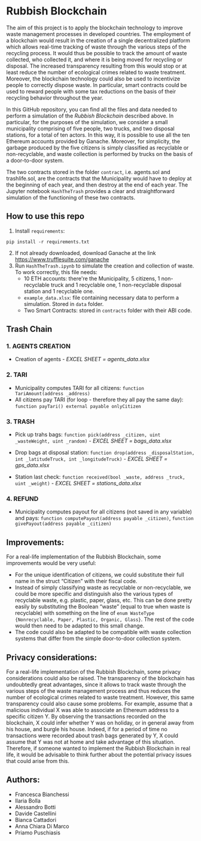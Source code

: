 # Rubbish Blockchain 
The aim of this project is to apply the blockchain technology to improve waste management processes in developed countries. The employment of a blockchain would result in the creation of a single decentralized platform which allows real-time tracking of waste through the various steps of the recycling process. It would thus be possible to track the amount of waste collected, who collected it, and where it is being moved for recycling or disposal. The increased transparency resulting from this would stop or at least reduce the number of ecological crimes related to waste treatment. Moreover, the blockchain technology could also be used to incentivize people to correctly dispose waste. In particular, smart contracts could be used to reward people with some tax reductions on the basis of their recycling behavior throughout the year. 

In this GitHub repository, you can find all the files and data needed to perform a simulation of the *Rubbish Blockchain* described above. In particular, for the purposes of the simulation, we consider a small municipality comprising of five people, two trucks, and two disposal stations, for a total of ten actors. In this way, it is possible to use all the ten Ethereum accounts provided by Ganache. Moreover, for simplicity, the garbage produced by the five citizens is simply classified as recyclable or non-recyclable, and waste collection is performed by trucks on the basis of a door-to-door system.

The two contracts stored in the folder `contract`, i.e. agents.sol and trashlife.sol, are the contracts that the Municipality would have to deploy at the beginning of each year, and then destroy at the end of each year. The Jupyter notebook `HashTheTrash` provides a clear and straightforward simulation of the functioning of these two contracts.
 

## How to use this repo 
1. Install `requirements`:
```shell script
pip install -r requirements.txt
```
2. If not already downloaded, download Ganache at the link https://www.trufflesuite.com/ganache
3. Run `HashTheTrash.ipynb` to simulate the creation and collection of waste. To work correctly, this file needs:
   * 10 ETH accounts: there're the Municipality, 5 citizens, 1 non-recyclable truck and 1 recyclable one, 1 non-recyclable disposal station and 1 recyclable one.
   * `example_data.xlsx`: file containing necessary data to perform a simulation. Stored in `data` folder. 
   * Two Smart Contracts: stored in `contracts` folder with their ABI code.    


## Trash Chain 
### 1. AGENTS CREATION 
  - Creation of agents - *EXCEL SHEET = agents_data.xlsx* 

### 2. TARI 
  - Municipality computes TARI for all citizens: `function TariAmount(address _address)`
  - All citizens pay TARI (for loop - therefore they all pay the same day): `function payTari() external payable onlyCitizen`

### 3. TRASH 
  - Pick up trahs bags: `function pick(address _citizen, uint _wasteWeight, uint _random)` - *EXCEL SHEET = bags_data.xlsx*   

  - Drop bags at disposal station: `function drop(address _disposalStation, int _latitudeTruck, int _longitudeTruck)` - *EXCEL SHEET = gps_data.xlsx*  

  - Station last check: `function received(bool _waste, address _truck, uint _weight)` - *EXCEL SHEET = stations_data.xlsx*

### 4. REFUND
  - Municipality computes payout for all citizens (not saved in any variable) and pays: `function computePayout(address payable _citizen)`, `function givePayout(address payable _citizen)`


## Improvements: 
For a real-life implementation of the Rubbish Blockchain, some improvements would be very useful:
-	For the unique identification of citizens, we could substitute their full name in the struct “Citizen” with their fiscal code.
-	Instead of simply classifying waste as recyclable or non-recyclable, we could be more specific and distinguish also the various types of recyclable waste, e.g. plastic, paper, glass, etc. This can be done pretty easily by substituting the Boolean “waste” (equal to true when waste is recyclable) with something on the line of `enum WasteType {Nonrecyclable, Paper, Plastic, Organic, Glass}`. The rest of the code would then need to be adapted to this small change.
-	The code could also be adapted to be compatible with waste collection systems that differ from the simple door-to-door collection system.


## Privacy considerations:
For a real-life implementation of the Rubbish Blockchain, some privacy considerations could also be raised. The transparency of the blockchain has undoubtedly great advantages, since it allows to track waste through the various steps of the waste management process and thus reduces the number of ecological crimes related to waste treatment. However, this same transparency could also cause some problems. For example, assume that a malicious individual X was able to associate an Ethereum address to a specific citizen Y. By observing the transactions recorded on the blockchain, X could infer whether Y was on holiday, or in general away from his house, and burgle his house. Indeed, if for a period of time no transactions were recorded about trash bags generated by Y, X could assume that Y was not at home and take advantage of this situation. Therefore, if someone wanted to implement the Rubbish Blockchain in real life, it would be advisable to think further about the potential privacy issues that could arise from this. 


## Authors: 
 - Francesca Bianchessi 
 - Ilaria Bolla
 - Alessandro Botti
 - Davide Castellini
 - Bianca Cattadori
 - Anna Chiara Di Marco 
 - Priamo Puschiasis 
